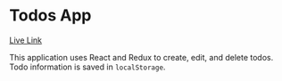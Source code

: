 # Todos App

[Live Link](https://nbielak.github.io/todos_app/)

This application uses React and Redux to create, edit, and delete todos. Todo information is saved in `localStorage`.